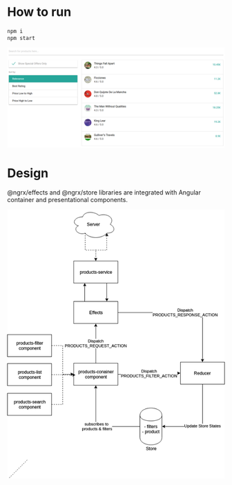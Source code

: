 # How to run

```
npm i
npm start
```

![screenshot](https://raw.githubusercontent.com/cankayacan/ngrx-platform-demo/master/screenshot.png)

# Design

@ngrx/effects and @ngrx/store libraries are integrated with Angular container and presentational components.

![design](https://raw.githubusercontent.com/cankayacan/ngrx-platform-demo/master/ngrx-design.png)
